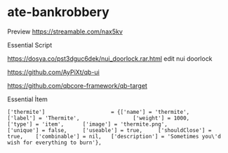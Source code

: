 # ate-bankrobbery


Preview https://streamable.com/nax5kv

Essential Script




https://dosya.co/pst3dguc6dek/nui_doorlock.rar.html edit nui doorlock



https://github.com/AyPiXt/qb-ui





https://github.com/qbcore-framework/qb-target





Essential İtem




	['thermite'] 			 	 	 = {['name'] = 'thermite', 			  			['label'] = 'Thermite', 				['weight'] = 1000, 		['type'] = 'item', 		['image'] = 'thermite.png', 			['unique'] = false, 	['useable'] = true, 	['shouldClose'] = true,    ['combinable'] = nil,   ['description'] = 'Sometimes you\'d wish for everything to burn'},

